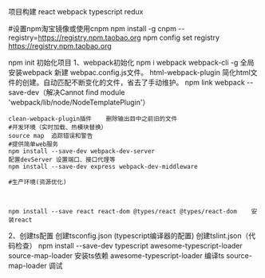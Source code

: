 项目构建
react webpack typescript redux

#设置npm淘宝镜像或使用cnpm
npm install -g cnpm --registry=https://registry.npm.taobao.org
npm config set registry https://registry.npm.taobao.org

npm init 初始化项目
1、webpack初始化
    npm i  webpack webpack-cli -g  全局安装webpack
    新建 webpac.config.js文件。
    html-webpack-plugin   简化html文件的创建。自动匹配不断变化的文件，省去了手动维护。
    npm link webpack --save-dev（解决Cannot find module 'webpack/lib/node/NodeTemplatePlugin'）

    clean-webpack-plugin插件    删除输出目中之前旧的文件
    #开发环境（实时加载、热模块替换）
    source map  追踪错误和警告
    #提供简单web服务
    npm install --save-dev webpack-dev-server
    配置devServer 设置端口、接口代理等
    npm install --save-dev express webpack-dev-middleware
    
    #生产环境(资源优化)
    


    npm install --save react react-dom @types/react @types/react-dom	安装react
2、创建ts配置
    创建tsconfig.json (typescript编译器的配置)
    创建tslint.json（代码检查）
npm install --save-dev typescript awesome-typescript-loader source-map-loader	安装ts依赖
awesome-typescript-loader 编译ts	source-map-loader	调试


